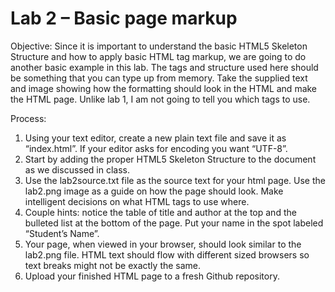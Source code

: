 # Lab 2 – Basic page markup

Objective: Since it is important to understand the basic HTML5 Skeleton Structure and how to apply basic HTML tag markup, we are going to do another basic example in this lab. The tags and structure used here should be something that you can type up from memory. Take the supplied text and image showing how the formatting should look in the HTML and make the HTML page. Unlike lab 1, I am not going to tell you which tags to use.

Process:
<ol>
  <li>Using your text editor, create a new plain text file and save it as “index.html”. If your editor asks for encoding you want “UTF-8”.</li>
  <li>Start by adding the proper HTML5 Skeleton Structure to the document as we discussed in class.</li>
  <li>Use the lab2source.txt file as the source text for your html page. Use the lab2.png image as a guide on how the page should look. Make intelligent decisions on what HTML tags to use where.</li>
  <li>Couple hints: notice the table of title and author at the top and the bulleted list at the bottom of the page. Put your name in the spot labeled “Student’s Name”.</li>
  <li>Your page, when viewed in your browser, should look similar to the lab2.png file. HTML text should flow with different sized browsers so text breaks might not be exactly the same.</li>
  <li>Upload your finished HTML page to a fresh Github repository.</li>
</ol>
